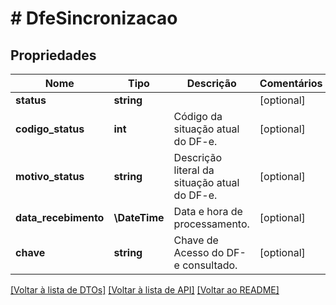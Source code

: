 # # DfeSincronizacao

## Propriedades

Nome | Tipo | Descrição | Comentários
------------ | ------------- | ------------- | -------------
**status** | **string** |  | [optional]
**codigo_status** | **int** | Código da situação atual do DF-e. | [optional]
**motivo_status** | **string** | Descrição literal da situação atual do DF-e. | [optional]
**data_recebimento** | **\DateTime** | Data e hora de processamento. | [optional]
**chave** | **string** | Chave de Acesso do DF-e consultado. | [optional]

[[Voltar à lista de DTOs]](../../README.md#models) [[Voltar à lista de API]](../../README.md#endpoints) [[Voltar ao README]](../../README.md)
